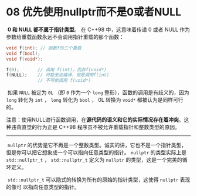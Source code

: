 # 08 优先使用nullptr而不是0或者NULL

​	 **0 和 NULL 都不属于指针类型**。 在 C++98 中，这意味着传递 0 或者 NULL 作为参数给重载函数永远不会调用指针重载的那个函数：

```C++
void f(int); // 函数f的三个重载
void f(bool);
void f(void*);

f(0); 		// 调用 f(int)，而非f(void*)
f(NULL); 	// 可能无法编译，但是调用f(int)
			// 不可能调用 f(void*)
```

​	如果 `NULL` 被定为 `0L` （即 `0` 作为一个 `long` 整形），函数的调用是有歧义的，因为 `long` 转化为 `int` ， `long` 转化为 `bool` ， 0L 转换为 `void*` 都被认为是同样可行的。

​	注意：使用NULL进行函数调用，在**源代码的语义和它的实际情况存在着冲突**。这种违背直觉的行为正是 C++98 程序员不被允许重载指针和整数类型的原因。

---

​	`nullptr` 的优势是它不再是一个整数类型。诚实的讲，它也不是一个指针类型，但是你可以把它想象成一个可以指向任意类型的指针。 `nullptr` 的类型实际上是 `std::nullptr_t` ， `std::nullptr_t` 定义为 `nullptr` 的类型，这是一个完美的循环定义。 

​	`std::nullptr_t` 可以隐式的转换为所有的原始的指针类型，这使得 `nullptr` 表现的像可 以指向任意类型的指针。

